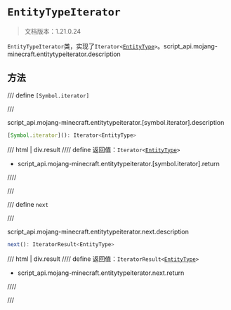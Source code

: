 # `EntityTypeIterator`

> 文档版本：1.21.0.24

`EntityTypeIterator`类，实现了<code>Iterator&lt;<a href="../entitytype/">EntityType</a>&gt;</code>。script_api.mojang-minecraft.entitytypeiterator.description

## 方法

/// define
`[Symbol.iterator]`


///

script_api.mojang-minecraft.entitytypeiterator.[symbol.iterator].description

```js
[Symbol.iterator](): Iterator<EntityType>
```

/// html | div.result
//// define
返回值：<code>Iterator&lt;<a href="../entitytype/">EntityType</a>&gt;</code>

- script_api.mojang-minecraft.entitytypeiterator.[symbol.iterator].return


////

///


/// define
`next`


///

script_api.mojang-minecraft.entitytypeiterator.next.description

```js
next(): IteratorResult<EntityType>
```

/// html | div.result
//// define
返回值：<code>IteratorResult&lt;<a href="../entitytype/">EntityType</a>&gt;</code>

- script_api.mojang-minecraft.entitytypeiterator.next.return


////

///

